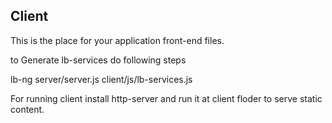 ## Client

This is the place for your application front-end files.

to Generate lb-services do following steps

lb-ng server/server.js client/js/lb-services.js

For running client install http-server and run it at client floder to serve static content.
